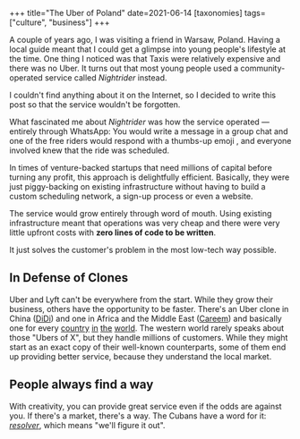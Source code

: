 +++
title="The Uber of Poland"
date=2021-06-14
[taxonomies]
tags=["culture", "business"]
+++

A couple of years ago, I was visiting a friend in Warsaw, Poland. Having a local
guide meant that I could get a glimpse into young people's lifestyle at the
time. One thing I noticed was that Taxis were relatively expensive and there was no
Uber. It turns out that most young people used a community-operated
service called _Nightrider_ instead.

I couldn't find anything about it on the Internet, so I decided to write this
post so that the service wouldn't be forgotten.

What fascinated me about _Nightrider_ was how the service operated &mdash; entirely
through WhatsApp: You would write a message in a group chat and one of the free
riders would respond with a thumbs-up emoji , and everyone involved knew that
the ride was scheduled.

In times of venture-backed startups that need millions of capital before
turning any profit, this approach is delightfully efficient. Basically, they were
just piggy-backing on existing infrastructure without having to build a custom
scheduling network, a sign-up process or even a website.

The service would grow entirely through word of mouth. Using existing
infrastructure meant that operations was very cheap and there were very little
upfront costs with **zero lines of code to be written**.

It just solves the customer's problem in the most low-tech way possible.

## In Defense of Clones

Uber and Lyft can't be everywhere from the start. While they grow their
business, others have the opportunity to be faster. There's an Uber clone in
China ([DiDi](https://didichuxing.com])) and one in Africa and the Middle East
([Careem](https://www.careem.com/en-ae/)) and basically one for every
[country](https://gett.com/il/)
[in](https://www.cnbc.com/2019/04/11/uber-s-1-risk-factors-competitors-deleteuber-campaign-reputation.html)
[the](https://taxi.yandex.ru/) [world](https://www.gojek.com/). The western
world rarely speaks about those "Ubers of X", but they handle millions of customers. While
they might start as an exact copy of their well-known counterparts, some of them
end up providing better service, because they understand the local market.

## People always find a way

With creativity, you can provide great service even if the odds are against you.
If there's a market, there's a way. The Cubans have a word for it: [_resolver_](https://medium.com/@d.yau/cubas-resolver-mentality-makes-it-the-next-startup-hub-2f10ea2096a0),
which means "we'll figure it out".
